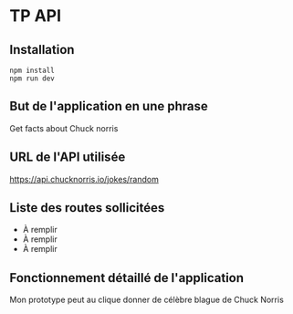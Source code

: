 # TP API

## Installation

```
npm install
npm run dev
```

## But de l'application en une phrase

Get facts about Chuck norris

## URL de l'API utilisée

https://api.chucknorris.io/jokes/random

## Liste des routes sollicitées

- À remplir
- À remplir
- À remplir

## Fonctionnement détaillé de l'application

Mon prototype peut au clique donner de célèbre blague de Chuck Norris
